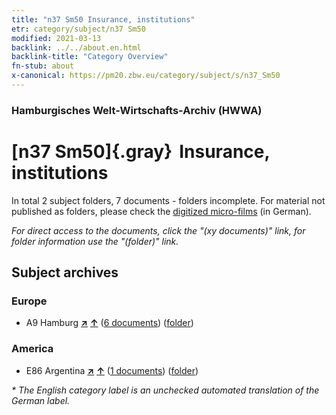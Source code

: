 ```yaml
---
title: "n37 Sm50 Insurance, institutions"
etr: category/subject/n37 Sm50
modified: 2021-03-13
backlink: ../../about.en.html
backlink-title: "Category Overview"
fn-stub: about
x-canonical: https://pm20.zbw.eu/category/subject/s/n37_Sm50
---
```


### Hamburgisches Welt-Wirtschafts-Archiv (HWWA)
# [n37 Sm50]{.gray}&#8201; Insurance, institutions&#160; 





In total 2 subject folders, 7 documents - folders incomplete.
For material not published as folders, please check the [digitized micro-films](/film/h1_sh.de.html) (in German).

_For direct access to the documents, click the "(xy documents)" link, for folder information use the "(folder)" link._

## Subject archives



### Europe

- A9 Hamburg [**&nearr;**](../../../geo/i/140905/about.en.html "Hamburg (all folders)") [**&uarr;**](../../../geo/about.en.html#A9 "Country category system") (<a href="https://pm20.zbw.eu/dfgview/sh/140905,182269" title="about: Hamburg : Insurance, institutions" target="_blank">6 documents</a>) ([folder](../../../../folder/sh/1409xx/140905/1822xx/182269/about.en.html))

### America

- E86 Argentina [**&nearr;**](../../../geo/i/141692/about.en.html "Argentina (all folders)") [**&uarr;**](../../../geo/about.en.html#E86 "Country category system") (<a href="https://pm20.zbw.eu/dfgview/sh/141692,182269" title="about: Argentina : Insurance, institutions" target="_blank">1 documents</a>) ([folder](../../../../folder/sh/1416xx/141692/1822xx/182269/about.en.html))


_* The English category label is an unchecked automated translation of the German label._

